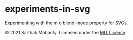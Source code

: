 # experiments-in-svg
Experimenting with the mix-blend-mode property for SVGs.

&copy; 2021 Sarthak Mohanty. Licensed under the [MIT License](LICENSE).